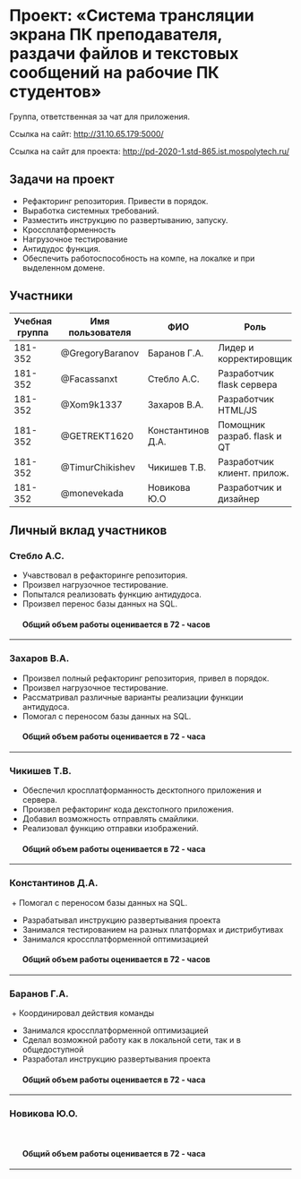 ﻿# Проект: «Система трансляции экрана ПК преподавателя, раздачи файлов и текстовых сообщений на рабочие ПК студентов»

Группа, ответственная за чат для приложения.

Ссылка на сайт: http://31.10.65.179:5000/

Ссылка на сайт для проекта: http://pd-2020-1.std-865.ist.mospolytech.ru/

## Задачи на проект
+ Рефакторинг репозитория. Привести в порядок. 
+ Выработка системных требований. 
+ Разместить инструкцию по развертыванию, запуску. 
+ Кроссплатформенность 
+ Нагрузочное тестирование 
+ Антидудос функция. 
+ Обеспечить работоспособность на компе, на локалке и при выделенном домене.

## Участники

| Учебная группа | Имя пользователя | ФИО                      | Роль                       |
|----------------|------------------|--------------------------|----------------------------|
| 181-352        | @GregoryBaranov  | Баранов  Г.А.            | Лидер и корректировщик     |
| 181-352        | @Facassanxt      | Стебло А.С.              | Разработчик flask сервера  |
| 181-352        | @Xom9k1337       | Захаров В.А.             | Разработчик HTML/JS        |
| 181-352        | @GETREKT1620     | Константинов Д.А.        | Помощник разраб. flask и QT|
| 181-352        | @TimurChikishev  | Чикишев Т.В.             | Разработчик клиент. прилож.|
| 181-352        | @monevekada      | Новикова Ю.О             | Разработчик и дизайнер     |

## Личный вклад участников
### Стебло А.С.  
+ Учавствовал в рефакторинге репозитория. 
+ Произвел нагрузочное тестирование.
+ Попытался реализовать функцию антидудоса. 
+ Произвел перенос базы данных на SQL.
####        Общий объем работы оценивается в 72 - часов
------------------------------
### Захаров В.А.
+ Произвел полный рефакторинг репозитория, привел в порядок. 
+ Произвел нагрузочное тестирование.
+ Рассматривал различные варианты реализации функции антидудоса. 
+ Помогал с переносом базы данных на SQL.
####        Общий объем работы оценивается в 72 - часа
------------------------------
### Чикишев Т.В.
+ Обеспечил кросплатформанность десктопного приложения и сервера.
+ Произвел рефакторинг кода декстопного приложения.
+ Добавил возможность отправлять смайлики.
+ Реализовал функцию отправки изображений.
####        Общий объем работы оценивается в 72 - часа
------------------------------
### Константинов Д.А.
 + Помогал с переносом базы данных на SQL.
 + Разрабатывал инструкцию развертывания проекта
 + Занимался тестированием на разных платформах и дистрибутивах
 + Занимался кроссплатформенной оптимизацией
  

####        Общий объем работы оценивается в 72 - часов
------------------------------
### Баранов Г.А.
 + Координировал действия команды
 + Занимался кроссплатформенной оптимизацией
 + Сделал возможной работу как в локальной сети, так и в общедоступной
 + Разработал инструкцию развертывания проекта
  

####        Общий объем работы оценивается в 72 - часа
------------------------------
### Новикова Ю.О.
 
  

####        Общий объем работы оценивается в 72 - часа
------------------------------
